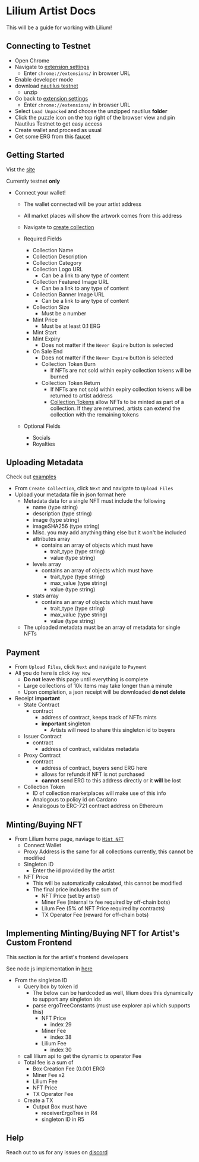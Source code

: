 
# Lilium Artist Docs

This will be a guide for working with Lilium!

## Connecting to Testnet
- Open Chrome
- Navigate to [extension settings](chrome://extensions/)
    - Enter `chrome://extensions/` in browser URL
- Enable developer mode
- download [nautilus testnet](https://github.com/capt-nemo429/nautilus-wallet/releases/tag/v0.7.3)
    - unzip
- Go back to [extension settings](chrome://extensions/)
    - Enter `chrome://extensions/` in browser URL
- Select `Load Unpacked` and choose the unzipped nautilus **folder**
- Click the puzzle icon on the top right of the browser view and pin Nautilus Testnet to get easy access
- Create wallet and proceed as usual
- Get some ERG from this [faucet](https://tn-faucet.ergohost.io/)


## Getting Started

Vist the [site](https://www.liliumergo.io)


Currently testnet **only**

- Connect your wallet!
    - The wallet connected will be your artist address
    - All market places will show the artwork comes from this address
    
    - Navigate to [create collection](https://www.liliumergo.io/create-collection)
    - Required Fields
        - Collection Name
        - Collection Description
        - Collection Category
        - Collection Logo URL
            - Can be a link to any type of content
        - Collection Featured Image URL
            - Can be a link to any type of content
        - Collection Banner Image URL
            - Can be a link to any type of content
        - Collection Size
            - Must be a number
        - Mint Price
            - Must be at least 0.1 ERG
        - Mint Start
        - Mint Expiry
            - Does not matter if the `Never Expire` button is selected
        - On Sale End
            - Does not matter if the `Never Expire` button is selected
            - Collection Token Burn
                - If NFTs are not sold within expiry collection tokens will be burned
            - Collection Token Return
                - If NFTs are not sold within expiry collection tokens will be returned to artist address
                - [Collection Tokens](https://github.com/ergoplatform/eips/blob/master/eip-0034.md) allow NFTs to be minted as part of a collection. If they are returned, artists can extend the collection with the remaining tokens
    - Optional Fields
        - Socials
        - Royalties


## Uploading Metadata

Check out [examples](/metadata-examples)

- From `Create Collection`, click `Next` and navigate to `Upload Files`
- Upload your metadata file in json format here
    - Metadata data for a single NFT must include the following
        - name (type string)
        - description (type string)
        - image (type string)
        - imageSHA256 (type string)
        - Misc. you may add anything thing else but it won't be included 
        - attributes array
            - contains an array of objects which must have
                - trait_type (type string)
                - value (type string)
        - levels array 
            -  contains an array of objects which must have
                - trait_type (type string)
                - max_value (type string)
                - value (type string)
        - stats array
            -  contains an array of objects which must have
                - trait_type (type string)
                - max_value (type string)
                - value (type string)
    - The uploaded metadata must be an array of metadata for single NFTs


## Payment

- From `Upload Files`, click `Next` and navigate to `Payment`
- All you do here is click `Pay Now`
    - **Do not** leave this page until everything is complete
    - Large collections of 10k items may take longer than a minute
    - Upon completion, a json receipt will be downloaded **do not delete**
- Receipt **important**
    - State Contract
        - contract
            - address of contract, keeps track of NFTs mints
            - **important** singleton
                - Artists will need to share this singleton id to buyers
    - Issuer Contract
        - contract 
            - address of contract, validates metadata
    - Proxy Contract
        - contract
            - address of contract, buyers send ERG here
            - allows for refunds if NFT is not purchased
            - **cannot** send ERG to this address directly or it **will** be lost
    - Collection Token
        - ID of collection marketplaces will make use of this info
        - Analogous to policy id on Cardano
        - Analogous to ERC-721 contract address on Ethereum


## Minting/Buying NFT

- From Lilium home page, naviage to [`Mint NFT`](https://www.liliumergo.io/pay)
    - Connect Wallet
    - Proxy Address is the same for all collections currently, this cannot be modified
    - Singleton ID
        - Enter the id provided by the artist
    - NFT Price
        - This will be automatically calculated, this cannot be modified
        - The final price includes the sum of
            - NFT Price (set by artist)
            - Miner Fee (internal tx fee required by off-chain bots)
            - Lilum Fee (5% of NFT Price required by contracts)
            - TX Operator Fee (reward for off-chain bots)

## Implementing Minting/Buying NFT for Artist's Custom Frontend

This section is for the artist's frontend developers

See node js implementation in [here](/frontend-impl/frontend-payment.js)

- From the singleton ID
    - Query box by token id 
        - The below can be hardcoded as well, lilium does this dynamically to support any singleton ids
        - parse ergoTreeConstants (must use explorer api which supports this)
            - NFT Price
                - index 29
            - Miner Fee
                - index 38
            - Lilium Fee
                - index 30
    - call lilium api to get the dynamic tx operator Fee
    - Total fee is a sum of 
        - Box Creation Fee (0.001 ERG)
        - Miner Fee x2
        - Lilium Fee
        - NFT Price
        - TX Operator Fee
    - Create a TX
        - Output Box must have
            - receiverErgoTree in R4
            - singleton ID in R5




## Help

Reach out to us for any issues on [discord](https://discord.gg/24rFZWqKY3)

